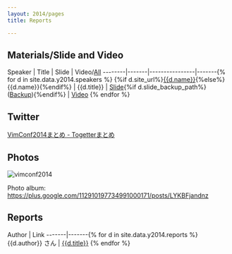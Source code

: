 ```yaml
---
layout: 2014/pages
title: Reports

---
```


## Materials/Slide and Video

Speaker | Title | Slide | Video/[All](https://www.youtube.com/playlist?list=PLx8bw5NQypsnuX8NJPRHvURhXqj2NUnGZ)
--------|-------|----------------|-------{% for d in site.data.y2014.speakers %}
{%if d.site_url%}[{{d.name}}]({{d.site_url}}){%else%}{{d.name}}{%endif%} | {{d.title}} | [Slide]({{d.slide_url}}){%if d.slide_backup_path%} (<a href="{{d.slide_backup_path}}">Backup</a>){%endif%} | [Video]({{d.video_url}}) {% endfor %}

## Twitter

[VimConf2014まとめ - Togetterまとめ](http://togetter.com/li/742963)

## Photos

<img src="{{site.data.y2014.root}}/img/vimconf2014.jpg" alt="vimconf2014" style="max-width: 90%;">

Photo album: https://plus.google.com/112910197734991000171/posts/LYKBFjandnz

## Reports

Author | Link
-------|-------{% for d in site.data.y2014.reports %}
{{d.author}} さん | [{{d.title}}]({{d.url}}) {% endfor %}

